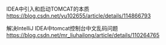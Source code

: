IDEA中引入和启动TOMCAT的本质 
https://blog.csdn.net/yu102655/article/details/114866793

解决IntelliJ IDEA中tomcat控制台中文乱码问题
https://blog.csdn.net/mr_liuhailong/article/details/110264765